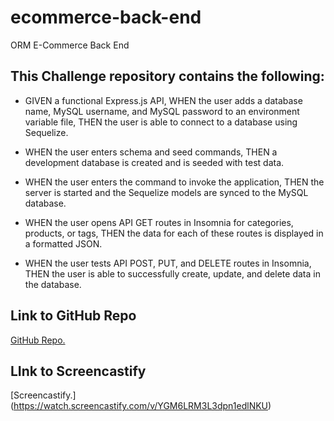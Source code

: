 # ecommerce-back-end
ORM E-Commerce Back End
## This Challenge repository contains the following:

* GIVEN a functional Express.js API, WHEN the user adds a database name, MySQL username, and MySQL password to an environment variable file, THEN the user is able to connect to a database using Sequelize.

* WHEN the user enters schema and seed commands, THEN a development database is created and is seeded with test data.

* WHEN the user enters the command to invoke the application, THEN the server is started and the Sequelize models are synced to the MySQL database.

* WHEN the user opens API GET routes in Insomnia for categories, products, or tags, THEN the data for each of these routes is displayed in a formatted JSON.

* WHEN the user tests API POST, PUT, and DELETE routes in Insomnia, THEN the user is able to successfully create, update, and delete data in the database.

## Link to GitHub Repo
[GitHub Repo.](https://github.com/FavioA/ecommerce-back-end.git)

## LInk to Screencastify
[Screencastify.] (https://watch.screencastify.com/v/YGM6LRM3L3dpn1edlNKU)
